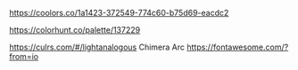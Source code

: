 https://coolors.co/1a1423-372549-774c60-b75d69-eacdc2

https://colorhunt.co/palette/137229

https://culrs.com/#/lightanalogous
Chimera
Arc
https://fontawesome.com/?from=io